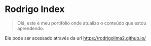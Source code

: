 # Rodrigo Index

> Olá, este é meu portifólio onde atualizo o conteúdo que estou aprendendo.

Ele pode ser acessado através da url https://rodrigolima2.github.io/